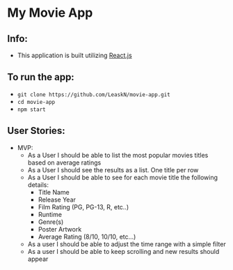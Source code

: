 # My Movie App

## Info:
* This application is built utilizing [React.js](https://reactjs.org/)  

## To run the app:
* `git clone https://github.com/LeaskN/movie-app.git`
* `cd movie-app`
* `npm start`

## User Stories:
* MVP:
    * As a User I should be able to list the most popular movies titles based on average ratings
    * As a User I should see the results as a list. One title per row
    * As a User I should be able to see for each movie title the following details:
        * Title Name
        * Release Year
        * Film Rating (PG, PG-13, R, etc..)
        * Runtime
        * Genre(s)
        * Poster Artwork
        * Average Rating (8/10, 10/10, etc…)
    * As a user I should be able to adjust the time range with a simple filter
    * As a user I should be able to keep scrolling and new results should appear
